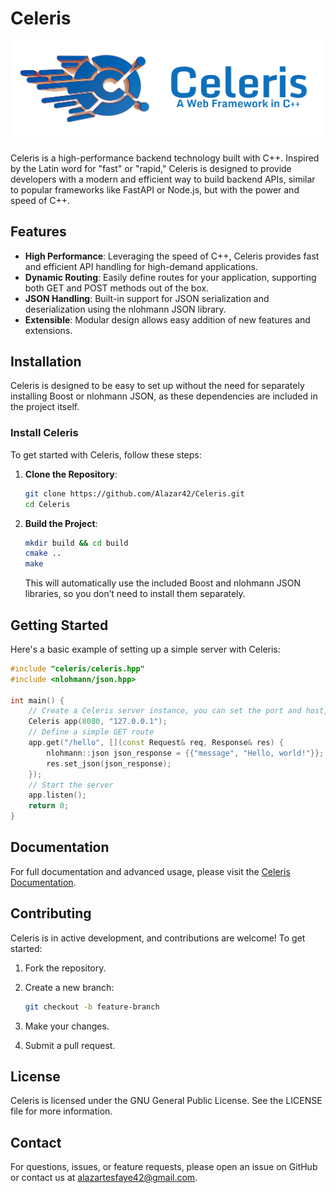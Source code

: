 # Celeris

![Celeris Logo](docs/assets/celeris-main.png)

Celeris is a high-performance backend technology built with C++. Inspired by the Latin word for "fast" or "rapid," Celeris is designed to provide developers with a modern and efficient way to build backend APIs, similar to popular frameworks like FastAPI or Node.js, but with the power and speed of C++.

## Features

- **High Performance**: Leveraging the speed of C++, Celeris provides fast and efficient API handling for high-demand applications.
- **Dynamic Routing**: Easily define routes for your application, supporting both GET and POST methods out of the box.
- **JSON Handling**: Built-in support for JSON serialization and deserialization using the nlohmann JSON library.
- **Extensible**: Modular design allows easy addition of new features and extensions.

## Installation

Celeris is designed to be easy to set up without the need for separately installing Boost or nlohmann JSON, as these dependencies are included in the project itself.

### Install Celeris

To get started with Celeris, follow these steps:

1. **Clone the Repository**:

   ```bash
   git clone https://github.com/Alazar42/Celeris.git
   cd Celeris
   ```

2. **Build the Project**:

   ```bash
   mkdir build && cd build
   cmake ..
   make
   ```

   This will automatically use the included Boost and nlohmann JSON libraries, so you don’t need to install them separately.

## Getting Started

Here's a basic example of setting up a simple server with Celeris:

```cpp
#include "celeris/celeris.hpp"
#include <nlohmann/json.hpp>

int main() {
    // Create a Celeris server instance, you can set the port and host, used for binding purposes
    Celeris app(8080, "127.0.0.1");
    // Define a simple GET route
    app.get("/hello", [](const Request& req, Response& res) {
        nlohmann::json json_response = {{"message", "Hello, world!"}};
        res.set_json(json_response);
    });
    // Start the server
    app.listen();
    return 0;
}
```

## Documentation

For full documentation and advanced usage, please visit the [Celeris Documentation](https://github.com/Alazar42/Celeris/wiki).

## Contributing

Celeris is in active development, and contributions are welcome! To get started:

1. Fork the repository.
2. Create a new branch:

   ```bash
   git checkout -b feature-branch
   ```

3. Make your changes.
4. Submit a pull request.

## License

Celeris is licensed under the GNU General Public License. See the LICENSE file for more information.

## Contact

For questions, issues, or feature requests, please open an issue on GitHub or contact us at <alazartesfaye42@gmail.com>.
